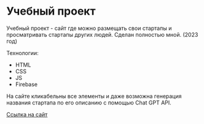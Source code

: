 # Учебный проект
Учебный проект - сайт где можно размещать свои стартапы и просматривать стартапы других людей. Сделан полностью мной. (2023 год)

Технологии:
* HTML
* CSS
* JS
* Firebase

На сайте кликабельны все элементы и даже возможна генерация названия стартапа по его описанию с помощью Chat GPT API.

[Ссылка на сайт](https://prostartwebsite.github.io)
